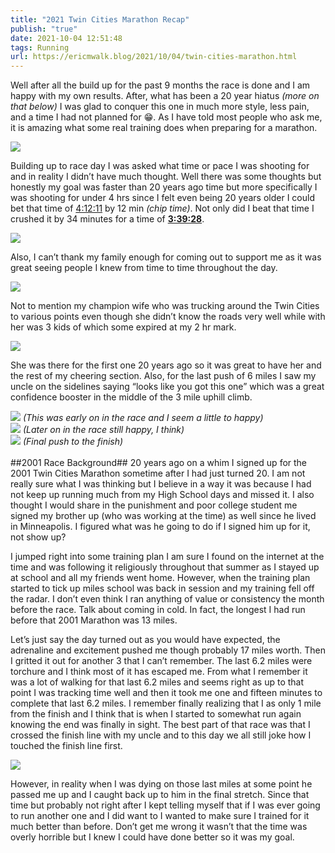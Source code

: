 ```yaml
---
title: "2021 Twin Cities Marathon Recap"
publish: "true"
date: 2021-10-04 12:51:48
tags: Running
url: https://ericmwalk.blog/2021/10/04/twin-cities-marathon.html
---
```


Well after all the build up for the past 9 months the race is done and I am happy with my own results. After, what has been a 20 year hiatus _(more on that below)_ I was glad to conquer this one in much more style, less pain, and a time I had not planned for 😁. As I have told most people who ask me, it is amazing what some real training does when preparing for a marathon.

![](https://ericmwalk.blog/uploads/2021/3380c7fa50.jpg)

Building up to race day I was asked what time or pace I was shooting for and in reality I didn’t have much thought. Well there was some thoughts but honestly my goal was faster than 20 years ago time but more specifically I was shooting for under 4 hrs since I felt even being 20 years older I could bet that time of [4:12:11](https://www.mtecresults.com/runner/show?rid=3083&race=3588) by 12 min _(chip time)_. Not only did I beat that time I crushed it by 34 minutes for a time of **[3:39:28](https://www.mtecresults.com/runner/show?rid=2402&race=12105)**.

![](https://ericmwalk.blog/uploads/2021/924e8a2dbb.jpg)

Also, I can’t thank my family enough for coming out to support me as it was great seeing people I knew from time to time throughout the day.

![](https://ericmwalk.blog/uploads/2021/b80a8a665b.jpg)

Not to mention my champion wife who was trucking around the Twin Cities to various points even though she didn’t know the roads very well while with her was 3 kids of which some expired at my 2 hr mark.

![](https://ericmwalk.blog/uploads/2021/e95deeb0dc.jpg)

She was there for the first one 20 years ago so it was great to have her and the rest of my cheering section. Also, for the last push of 6 miles I saw my uncle on the sidelines saying “looks like you got this one” which was a great confidence booster in the middle of the 3 mile uphill climb.

![](https://ericmwalk.blog/uploads/2021/216d32c151.jpg)
*(This was early on in the race and I seem a little to happy)*
<br />
![](https://ericmwalk.blog/uploads/2021/c26c2998e7.jpg)
*(Later on in the race still happy, I think)*
<br />
![](https://ericmwalk.blog/uploads/2021/39faf327fd.jpg)
*(Final push to the finish)*
<br />
<br />
##2001 Race Background##
20 years ago on a whim I signed up for the 2001 Twin Cities Marathon sometime after I had just turned 20. I am not really sure what I was thinking but I believe in a way it was because I had not keep up running much from my High School days and missed it. I also thought I would share in the punishment and poor college student me signed my brother up (who was working at the time) as well since he lived in Minneapolis. I figured what was he going to do if I signed him up for it, not show up?

I jumped right into some training plan I am sure I found on the internet at the time and was following it religiously throughout that summer as I stayed up at school and all my friends went home. However, when the training plan started to tick up miles school was back in session and my training fell off the radar. I don’t even think I ran anything of value or consistency the month before the race. Talk about coming in cold. In fact, the longest I had run before that 2001 Marathon was 13 miles.

Let’s just say the day turned out as you would have expected, the adrenaline and excitement pushed me though probably 17 miles worth. Then I gritted it out for another 3 that I can’t remember. The last 6.2 miles were torchure and I think most of it has escaped me. From what I remember it was a lot of walking for that last 6.2 miles and seems right as up to that point I was tracking time well and then it took me one and fifteen minutes to complete that last 6.2 miles. I remember finally realizing that I as only 1 mile from the finish and I think that is when I started to somewhat run again knowing the end was finally in sight. The best part of that race was that I crossed the finish line with my uncle and to this day we all still joke how I touched the finish line first.

![](https://ericmwalk.blog/uploads/2021/2a678fda02.jpg)

However, in reality when I was dying on those last miles at some point he passed me up and I caught back up to him in the final stretch. Since that time but probably not right after I kept telling myself that if I was ever going to run another one and I did want to I wanted to make sure I trained for it much better than before. Don’t get me wrong it wasn’t that the time was overly horrible but I knew I could have done better so it was my goal.